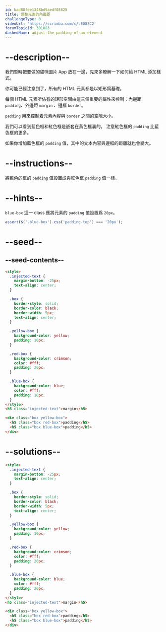 ```yaml
---
id: bad88fee1348bd9aedf08825
title: 調整元素的內邊距
challengeType: 0
videoUrl: 'https://scrimba.com/c/cED8ZC2'
forumTopicId: 301083
dashedName: adjust-the-padding-of-an-element
---
```


# --description--

我們暫時把要做的貓咪圖片 App 放在一邊，先來多瞭解一下如何給 HTML 添加樣式。

你可能已經注意到了，所有的 HTML 元素都是以矩形爲基礎。

每個 HTML 元素所佔有的矩形空間由這三個重要的屬性來控制：內邊距 `padding`、外邊距 `margin` 、邊框 `border`。

`padding` 用來控制着元素內容與 `border` 之間的空隙大小。

我們可以看到藍色框和紅色框是嵌套在黃色框裏的。 注意紅色框的 `padding` 比藍色框的更多。

如果你增加藍色框的 `padding` 值，其中的文本內容與邊框的距離就也會變大。

# --instructions--

將藍色的框的 `padding` 值設置成與紅色框 `padding` 值一樣。

# --hints--

`blue-box` 這一 class 應將元素的 `padding` 值設置爲 `20px`。

```js
assert($('.blue-box').css('padding-top') === '20px');
```

# --seed--

## --seed-contents--

```html
<style>
  .injected-text {
    margin-bottom: -25px;
    text-align: center;
  }

  .box {
    border-style: solid;
    border-color: black;
    border-width: 5px;
    text-align: center;
  }

  .yellow-box {
    background-color: yellow;
    padding: 10px;
  }

  .red-box {
    background-color: crimson;
    color: #fff;
    padding: 20px;
  }

  .blue-box {
    background-color: blue;
    color: #fff;
    padding: 10px;
  }
</style>
<h5 class="injected-text">margin</h5>

<div class="box yellow-box">
  <h5 class="box red-box">padding</h5>
  <h5 class="box blue-box">padding</h5>
</div>
```

# --solutions--

```html
<style>
  .injected-text {
    margin-bottom: -25px;
    text-align: center;
  }

  .box {
    border-style: solid;
    border-color: black;
    border-width: 5px;
    text-align: center;
  }

  .yellow-box {
    background-color: yellow;
    padding: 10px;
  }

  .red-box {
    background-color: crimson;
    color: #fff;
    padding: 20px;
  }

  .blue-box {
    background-color: blue;
    color: #fff;
    padding: 20px;
  }
</style>
<h5 class="injected-text">margin</h5>

<div class="box yellow-box">
  <h5 class="box red-box">padding</h5>
  <h5 class="box blue-box">padding</h5>
</div>
```
